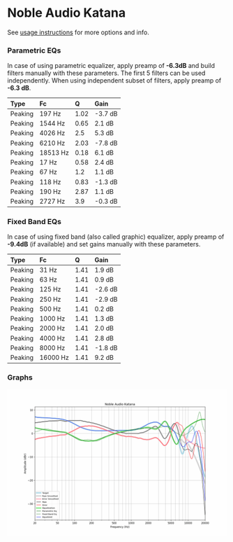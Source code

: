 # Noble Audio Katana
See [usage instructions](https://github.com/jaakkopasanen/AutoEq#usage) for more options and info.

### Parametric EQs
In case of using parametric equalizer, apply preamp of **-6.3dB** and build filters manually
with these parameters. The first 5 filters can be used independently.
When using independent subset of filters, apply preamp of **-6.3 dB**.

| Type    | Fc       |    Q | Gain    |
|:--------|:---------|:-----|:--------|
| Peaking | 197 Hz   | 1.02 | -3.7 dB |
| Peaking | 1544 Hz  | 0.65 | 2.1 dB  |
| Peaking | 4026 Hz  | 2.5  | 5.3 dB  |
| Peaking | 6210 Hz  | 2.03 | -7.8 dB |
| Peaking | 18513 Hz | 0.18 | 6.1 dB  |
| Peaking | 17 Hz    | 0.58 | 2.4 dB  |
| Peaking | 67 Hz    | 1.2  | 1.1 dB  |
| Peaking | 118 Hz   | 0.83 | -1.3 dB |
| Peaking | 190 Hz   | 2.87 | 1.1 dB  |
| Peaking | 2727 Hz  | 3.9  | -0.3 dB |

### Fixed Band EQs
In case of using fixed band (also called graphic) equalizer, apply preamp of **-9.4dB**
(if available) and set gains manually with these parameters.

| Type    | Fc       |    Q | Gain    |
|:--------|:---------|:-----|:--------|
| Peaking | 31 Hz    | 1.41 | 1.9 dB  |
| Peaking | 63 Hz    | 1.41 | 0.9 dB  |
| Peaking | 125 Hz   | 1.41 | -2.6 dB |
| Peaking | 250 Hz   | 1.41 | -2.9 dB |
| Peaking | 500 Hz   | 1.41 | 0.2 dB  |
| Peaking | 1000 Hz  | 1.41 | 1.3 dB  |
| Peaking | 2000 Hz  | 1.41 | 2.0 dB  |
| Peaking | 4000 Hz  | 1.41 | 2.8 dB  |
| Peaking | 8000 Hz  | 1.41 | -1.8 dB |
| Peaking | 16000 Hz | 1.41 | 9.2 dB  |

### Graphs
![](./Noble%20Audio%20Katana.png)